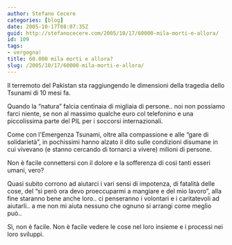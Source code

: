 ```yaml
---
author: Stefano Cecere
categories: [blog]
date: 2005-10-17T08:07:35Z
guid: http://stefanocecere.com/2005/10/17/60000-mila-morti-e-allora/
id: 109
tags:
- vergogna!
title: 60.000 mila morti e allora?
slug: /2005/10/17/60000-mila-morti-e-allora/
---
```


Il terremoto del Pakistan sta raggiungendo le dimensioni della tragedia dello Tsunami di 10 mesi fa.
  
Quando la &#x201c;natura&#x201d; falcia centinaia di migliaia di persone.. noi non possiamo farci niente, se non al massimo qualche euro col telefonino e una piccolissima parte del PIL per i soccorsi internazionali.
  
Come con l'Emergenza Tsunami, oltre alla compassione e alle &#x201c;gare di solidarietà&#x201d;, in pochissimi hanno alzato il dito sulle condizioni disumane in cui vivevano (e stanno cercando di tornarci a vivere) milioni di persone.
  
Non è facile connettersi con il dolore e la sofferenza di cos&#xec; tanti esseri umani, vero?
  
Quasi subito corrono ad aiutarci i vari sensi di impotenza, di fatalità delle cose, del &#x201c;s&#xec; però ora devo proeccuparmi a mangiare e del mio lavoro&#x201d;, alla fine staranno bene anche loro.. ci penseranno i volontari e i caritatevoli ad aiutarli.. a me non mi aiuta nessuno che ognuno si arrangi come meglio può..
  
S&#xec;, non è facile. Non è facile vedere le cose nel loro insieme e i processi nei loro sviluppi.